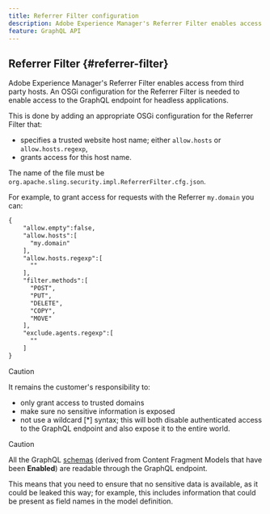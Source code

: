 ```yaml
---
title: Referrer Filter configuration
description: Adobe Experience Manager's Referrer Filter enables access from third party hosts. An OSGi configuration for the Referrer Filter is needed to enable access to the GraphQL endpoint for headless applications.
feature: GraphQL API
---
```


## Referrer Filter {#referrer-filter}

 Adobe Experience Manager's Referrer Filter enables access from third party hosts. An OSGi configuration for the Referrer Filter is needed to enable access to the GraphQL endpoint for headless applications.

This is done by adding an appropriate OSGi configuration for the Referrer Filter that:

* specifies a trusted website host name; either `allow.hosts` or `allow.hosts.regexp`,
* grants access for this host name.

The name of the file must be `org.apache.sling.security.impl.ReferrerFilter.cfg.json`.

For example, to grant access for requests with the Referrer `my.domain` you can:

```xml
{
    "allow.empty":false,
    "allow.hosts":[
      "my.domain"
    ],
    "allow.hosts.regexp":[
      ""
    ],
    "filter.methods":[
      "POST",
      "PUT",
      "DELETE",
      "COPY",
      "MOVE"
    ],
    "exclude.agents.regexp":[
      ""
    ]
}
```

>[!CAUTION]
>
>It remains the customer's responsibility to:
>
>* only grant access to trusted domains 
>* make sure no sensitive information is exposed 
>* not use a wildcard [*] syntax; this will both disable authenticated access to the GraphQL endpoint and also expose it to the entire world.

>[!CAUTION]
>
>All the GraphQL [schemas](#schema-generation) (derived from Content Fragment Models that have been **Enabled**) are readable through the GraphQL endpoint.
>
>This means that you need to ensure that no sensitive data is available, as it could be leaked this way; for example, this includes information that could be present as field names in the model definition.

